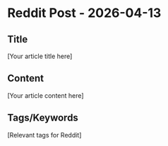 # Reddit Post - 2026-04-13

## Title
[Your article title here]

## Content
[Your article content here]

## Tags/Keywords
[Relevant tags for Reddit]
